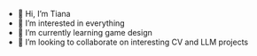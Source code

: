 - 👋 Hi, I’m Tiana
- 👀 I’m interested in everything
- 🌱 I’m currently learning game design
- 💞️ I’m looking to collaborate on interesting CV and LLM projects
